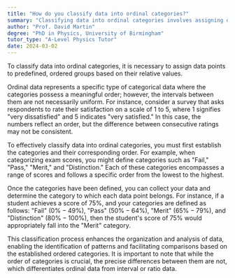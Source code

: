 ```yaml
---
title: "How do you classify data into ordinal categories?"
summary: "Classifying data into ordinal categories involves assigning data points to predefined groups that are ordered based on their relative values."
author: "Prof. David Martin"
degree: "PhD in Physics, University of Birmingham"
tutor_type: "A-Level Physics Tutor"
date: 2024-03-02
---
```


To classify data into ordinal categories, it is necessary to assign data points to predefined, ordered groups based on their relative values.

Ordinal data represents a specific type of categorical data where the categories possess a meaningful order; however, the intervals between them are not necessarily uniform. For instance, consider a survey that asks respondents to rate their satisfaction on a scale of $1$ to $5$, where $1$ signifies "very dissatisfied" and $5$ indicates "very satisfied." In this case, the numbers reflect an order, but the difference between consecutive ratings may not be consistent.

To effectively classify data into ordinal categories, you must first establish the categories and their corresponding order. For example, when categorizing exam scores, you might define categories such as "Fail," "Pass," "Merit," and "Distinction." Each of these categories encompasses a range of scores and follows a specific order from the lowest to the highest.

Once the categories have been defined, you can collect your data and determine the category to which each data point belongs. For instance, if a student achieves a score of $75\%$, and your categories are defined as follows: "Fail" ($0\%-49\%$), "Pass" ($50\%-64\%$), "Merit" ($65\%-79\%$), and "Distinction" ($80\%-100\%$), then the student's score of $75\%$ would appropriately fall into the "Merit" category.

This classification process enhances the organization and analysis of data, enabling the identification of patterns and facilitating comparisons based on the established ordered categories. It is important to note that while the order of categories is crucial, the precise differences between them are not, which differentiates ordinal data from interval or ratio data.
    